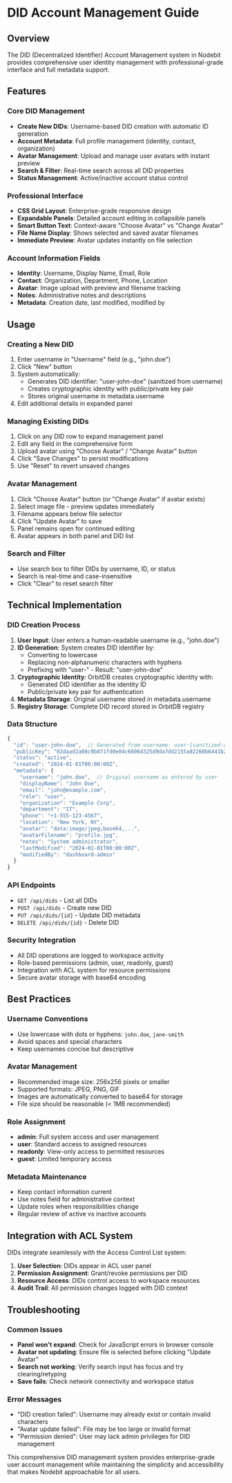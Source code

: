 # DID Account Management Guide

## Overview

The DID (Decentralized Identifier) Account Management system in Nodebit provides comprehensive user identity management with professional-grade interface and full metadata support.

## Features

### Core DID Management
- **Create New DIDs**: Username-based DID creation with automatic ID generation
- **Account Metadata**: Full profile management (identity, contact, organization)
- **Avatar Management**: Upload and manage user avatars with instant preview
- **Search & Filter**: Real-time search across all DID properties
- **Status Management**: Active/inactive account status control

### Professional Interface
- **CSS Grid Layout**: Enterprise-grade responsive design
- **Expandable Panels**: Detailed account editing in collapsible panels
- **Smart Button Text**: Context-aware "Choose Avatar" vs "Change Avatar"
- **File Name Display**: Shows selected and saved avatar filenames
- **Immediate Preview**: Avatar updates instantly on file selection

### Account Information Fields
- **Identity**: Username, Display Name, Email, Role
- **Contact**: Organization, Department, Phone, Location  
- **Avatar**: Image upload with preview and filename tracking
- **Notes**: Administrative notes and descriptions
- **Metadata**: Creation date, last modified, modified by

## Usage

### Creating a New DID
1. Enter username in "Username" field (e.g., "john.doe")
2. Click "New" button
3. System automatically:
   - Generates DID identifier: "user-john-doe" (sanitized from username)
   - Creates cryptographic identity with public/private key pair
   - Stores original username in metadata.username
4. Edit additional details in expanded panel

### Managing Existing DIDs
1. Click on any DID row to expand management panel
2. Edit any field in the comprehensive form
3. Upload avatar using "Choose Avatar" / "Change Avatar" button
4. Click "Save Changes" to persist modifications
5. Use "Reset" to revert unsaved changes

### Avatar Management
1. Click "Choose Avatar" button (or "Change Avatar" if avatar exists)
2. Select image file - preview updates immediately
3. Filename appears below file selector
4. Click "Update Avatar" to save
5. Panel remains open for continued editing
6. Avatar appears in both panel and DID list

### Search and Filter
- Use search box to filter DIDs by username, ID, or status
- Search is real-time and case-insensitive
- Click "Clear" to reset search filter

## Technical Implementation

### DID Creation Process
1. **User Input**: User enters a human-readable username (e.g., "john.doe")
2. **ID Generation**: System creates DID identifier by:
   - Converting to lowercase
   - Replacing non-alphanumeric characters with hyphens
   - Prefixing with "user-" - Result: "user-john-doe"
3. **Cryptographic Identity**: OrbitDB creates cryptographic identity with:
   - Generated DID identifier as the identity ID
   - Public/private key pair for authentication
4. **Metadata Storage**: Original username stored in metadata.username
5. **Registry Storage**: Complete DID record stored in OrbitDB registry

### Data Structure
```javascript
{
  "id": "user-john-doe",  // Generated from username: user-{sanitized-username}
  "publicKey": "02daad2a08c9b871fd0e04c66064325d9da7dd2155a82260b6441b2799dd73f42e",
  "status": "active",
  "created": "2024-01-01T00:00:00Z",
  "metadata": {
    "username": "john.doe",  // Original username as entered by user
    "displayName": "John Doe",
    "email": "john@example.com",
    "role": "user",
    "organization": "Example Corp",
    "department": "IT",
    "phone": "+1-555-123-4567",
    "location": "New York, NY",
    "avatar": "data:image/jpeg;base64,...",
    "avatarFilename": "profile.jpg",
    "notes": "System administrator",
    "lastModified": "2024-01-01T00:00:00Z",
    "modifiedBy": "dashboard-admin"
  }
}
```

### API Endpoints
- `GET /api/dids` - List all DIDs
- `POST /api/dids` - Create new DID
- `PUT /api/dids/{id}` - Update DID metadata
- `DELETE /api/dids/{id}` - Delete DID

### Security Integration
- All DID operations are logged to workspace activity
- Role-based permissions (admin, user, readonly, guest)
- Integration with ACL system for resource permissions
- Secure avatar storage with base64 encoding

## Best Practices

### Username Conventions
- Use lowercase with dots or hyphens: `john.doe`, `jane-smith`
- Avoid spaces and special characters
- Keep usernames concise but descriptive

### Avatar Management
- Recommended image size: 256x256 pixels or smaller
- Supported formats: JPEG, PNG, GIF
- Images are automatically converted to base64 for storage
- File size should be reasonable (< 1MB recommended)

### Role Assignment
- **admin**: Full system access and user management
- **user**: Standard access to assigned resources
- **readonly**: View-only access to permitted resources
- **guest**: Limited temporary access

### Metadata Maintenance
- Keep contact information current
- Use notes field for administrative context
- Update roles when responsibilities change
- Regular review of active vs inactive accounts

## Integration with ACL System

DIDs integrate seamlessly with the Access Control List system:

1. **User Selection**: DIDs appear in ACL user panel
2. **Permission Assignment**: Grant/revoke permissions per DID
3. **Resource Access**: DIDs control access to workspace resources
4. **Audit Trail**: All permission changes logged with DID context

## Troubleshooting

### Common Issues
- **Panel won't expand**: Check for JavaScript errors in browser console
- **Avatar not updating**: Ensure file is selected before clicking "Update Avatar"
- **Search not working**: Verify search input has focus and try clearing/retyping
- **Save fails**: Check network connectivity and workspace status

### Error Messages
- "DID creation failed": Username may already exist or contain invalid characters
- "Avatar update failed": File may be too large or invalid format
- "Permission denied": User may lack admin privileges for DID management

This comprehensive DID management system provides enterprise-grade user account management while maintaining the simplicity and accessibility that makes Nodebit approachable for all users.